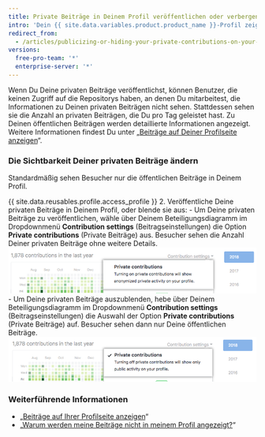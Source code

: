 ```yaml
---
title: Private Beiträge in Deinem Profil veröffentlichen oder verbergen
intro: 'Dein {{ site.data.variables.product.product_name }}-Profil zeigt ein Diagramm Deiner Repository-Beiträge des letzten Jahres an. Du kannst auswählen, ob neben den Aktivitäten in öffentlichen Repositorys auch anonymisierte Aktivitäten in privaten Repositorys angezeigt werden sollen.'
redirect_from:
  - /articles/publicizing-or-hiding-your-private-contributions-on-your-profile
versions:
  free-pro-team: '*'
  enterprise-server: '*'
---
```


Wenn Du Deine privaten Beiträge veröffentlichst, können Benutzer, die keinen Zugriff auf die Repositorys haben, an denen Du mitarbeitest, die Informationen zu Deinen privaten Beiträgen nicht sehen. Stattdessen sehen sie die Anzahl an privaten Beiträgen, die Du pro Tag geleistet hast. Zu Deinen öffentlichen Beiträgen werden detaillierte Informationen angezeigt. Weitere Informationen findest Du unter „[Beiträge auf Deiner Profilseite anzeigen](/articles/viewing-contributions-on-your-profile-page)“.

### Die Sichtbarkeit Deiner privaten Beiträge ändern

Standardmäßig sehen Besucher nur die öffentlichen Beiträge in Deinem Profil.

{{ site.data.reusables.profile.access_profile }}
2. Veröffentliche Deine privaten Beiträge in Deinem Profil, oder blende sie aus:
    - Um Deine privaten Beiträge zu veröffentlichen, wähle über Deinem Beteiligungsdiagramm im Dropdownmenü **Contribution settings** (Beitragseinstellungen) die Option **Private contributions** (Private Beiträge) aus. Besucher sehen die Anzahl Deiner privaten Beiträge ohne weitere Details. ![Im Dropdownmenü mit den Beitragseinstellungen festlegen, dass Besucher private Beiträge sehen können](/assets/images/help/profile/private-contributions-on.png)
    - Um Deine privaten Beiträge auszublenden, hebe über Deinem Beteiligungsdiagramm im Dropdownmenü **Contribution settings** (Beitragseinstellungen) die Auswahl der Option **Private contributions** (Private Beiträge) auf. Besucher sehen dann nur Deine öffentlichen Beiträge. ![Im Dropdownmenü mit den Beitragseinstellungen festlegen, dass Besucher private Beiträge sehen können](/assets/images/help/profile/private-contributions-off.png)

### Weiterführende Informationen

- „[Beiträge auf Ihrer Profilseite anzeigen](/articles/viewing-contributions-on-your-profile-page)“
- „[Warum werden meine Beiträge nicht in meinem Profil angezeigt?](/articles/why-are-my-contributions-not-showing-up-on-my-profile)“

